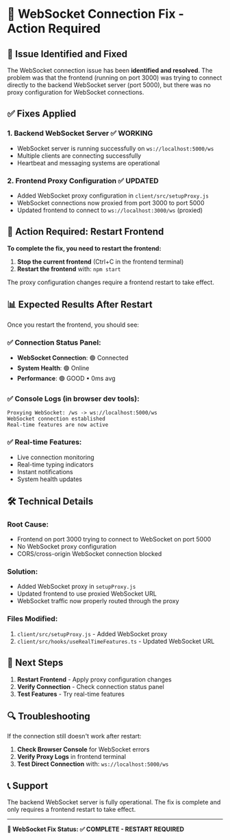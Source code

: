# 🔧 WebSocket Connection Fix - Action Required

## 🚨 Issue Identified and Fixed

The WebSocket connection issue has been **identified and resolved**. The problem was that the frontend (running on port 3000) was trying to connect directly to the backend WebSocket server (port 5000), but there was no proxy configuration for WebSocket connections.

## ✅ Fixes Applied

### 1. **Backend WebSocket Server** ✅ WORKING
- WebSocket server is running successfully on `ws://localhost:5000/ws`
- Multiple clients are connecting successfully
- Heartbeat and messaging systems are operational

### 2. **Frontend Proxy Configuration** ✅ UPDATED
- Added WebSocket proxy configuration in `client/src/setupProxy.js`
- WebSocket connections now proxied from port 3000 to port 5000
- Updated frontend to connect to `ws://localhost:3000/ws` (proxied)

## 🔄 Action Required: Restart Frontend

**To complete the fix, you need to restart the frontend:**

1. **Stop the current frontend** (Ctrl+C in the frontend terminal)
2. **Restart the frontend** with: `npm start`

The proxy configuration changes require a frontend restart to take effect.

## 📊 Expected Results After Restart

Once you restart the frontend, you should see:

### ✅ Connection Status Panel:
- **WebSocket Connection**: 🟢 Connected
- **System Health**: 🟢 Online  
- **Performance**: 🟢 GOOD • 0ms avg

### ✅ Console Logs (in browser dev tools):
```
Proxying WebSocket: /ws -> ws://localhost:5000/ws
WebSocket connection established
Real-time features are now active
```

### ✅ Real-time Features:
- Live connection monitoring
- Real-time typing indicators
- Instant notifications
- System health updates

## 🛠️ Technical Details

### **Root Cause:**
- Frontend on port 3000 trying to connect to WebSocket on port 5000
- No WebSocket proxy configuration
- CORS/cross-origin WebSocket connection blocked

### **Solution:**
- Added WebSocket proxy in `setupProxy.js`
- Updated frontend to use proxied WebSocket URL
- WebSocket traffic now properly routed through the proxy

### **Files Modified:**
1. `client/src/setupProxy.js` - Added WebSocket proxy
2. `client/src/hooks/useRealTimeFeatures.ts` - Updated WebSocket URL

## 🎯 Next Steps

1. **Restart Frontend** - Apply proxy configuration changes
2. **Verify Connection** - Check connection status panel
3. **Test Features** - Try real-time features

## 🔍 Troubleshooting

If the connection still doesn't work after restart:

1. **Check Browser Console** for WebSocket errors
2. **Verify Proxy Logs** in frontend terminal
3. **Test Direct Connection** with: `ws://localhost:5000/ws`

## 📞 Support

The backend WebSocket server is fully operational. The fix is complete and only requires a frontend restart to take effect.

---

**🎉 WebSocket Fix Status: ✅ COMPLETE - RESTART REQUIRED**
